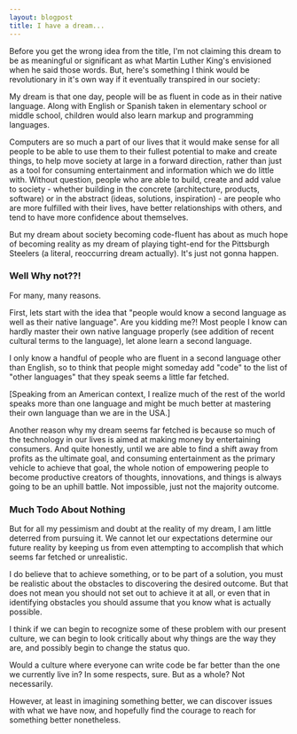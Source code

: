 ```yaml
---
layout: blogpost
title: I have a dream...
---
```


<p>Before you get the wrong idea from the title, I'm not claiming this dream to be as meaningful or significant as what Martin Luther King's envisioned when he said those words. But, here's something I think would be revolutionary in it's own way if it eventually transpired in our society:</p>

<p>My dream is that one day, people will be as fluent in code as in their native language. Along with English or Spanish taken in elementary school or middle school, children would also learn markup and programming languages.</p>

<p>Computers are so much a part of our lives that it would make sense for all people to be able to use them to their fullest potential to make and create things, to help move society at large in a forward direction, rather than just as a tool for consuming entertainment and information which we do little with. Without question, people who are able to build, create and add value to society - whether building in the concrete (architecture, products, software) or in the abstract (ideas, solutions, inspiration) - are people who are more fulfilled with their lives, have better relationships with others, and tend to have more confidence about themselves.</p>

<p>But my dream about society becoming code-fluent has about as much hope of becoming reality as my dream of playing tight-end for the Pittsburgh Steelers (a literal, reoccurring dream actually). It's just not gonna happen.</p>

<h3>Well Why not??!</h3>

<p>For many, many reasons.</p>

<p>First, lets start with the idea that "people would know a second language as well as their native language". Are you kidding me?! Most people I know can hardly master their own native language properly (see addition of recent cultural terms to the language), let alone learn a second language.</p>

<p>I only know a handful of people who are fluent in a second language other than English, so to think that people might someday add "code" to the list of "other languages" that they speak seems a little far fetched.</p>

<p class="disclaimer">[Speaking from an American context, I realize much of the rest of the world speaks more than one language and might be much better at mastering their own language than we are in the USA.]</p>

<p>Another reason why my dream seems far fetched is because so much of the technology in our lives is aimed at making money by entertaining consumers. And quite honestly, until we are able to find a shift away from profits as the ultimate goal, and consuming entertainment as the primary vehicle to achieve that goal, the whole notion of empowering people to become productive creators of thoughts, innovations, and things is always going to be an uphill battle. Not impossible, just not the majority outcome.</p>

<h3>Much Todo About Nothing</h3>

<p>But for all my pessimism and doubt at the reality of my dream, I am little deterred from pursuing it. We cannot let our expectations determine our future reality by keeping us from even attempting to accomplish that which seems far fetched or unrealistic.</p>

<p>I do believe that to achieve something, or to be part of a solution, you must be realistic about the obstacles to discovering the desired outcome. But that does not mean you should not set out to achieve it at all, or even that in identifying obstacles you should assume that you know what is actually possible.</p>

<p>I think if we can begin to recognize some of these problem with our present culture, we can begin to look critically about why things are the way they are, and possibly begin to change the status quo.</p>

<p>Would a culture where everyone can write code be far better than the one we currently live in? In some respects, sure. But as a whole? Not necessarily.</p>

<p>However, at least in imagining something better, we can discover issues with what we have now, and hopefully find the courage to reach for something better nonetheless.</p>
